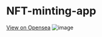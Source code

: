 # NFT-minting-app


[View on Opensea](https://testnets.opensea.io/collection/squarenft-qcnidaftkp)
![image](https://user-images.githubusercontent.com/8788481/143180469-caf1ab6e-139c-40dc-9803-0dc79f3041ea.png)
